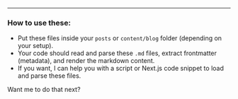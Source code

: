 
---

### How to use these:

- Put these files inside your `posts` or `content/blog` folder (depending on your setup).
- Your code should read and parse these `.md` files, extract frontmatter (metadata), and render the markdown content.
- If you want, I can help you with a script or Next.js code snippet to load and parse these files.

Want me to do that next?
